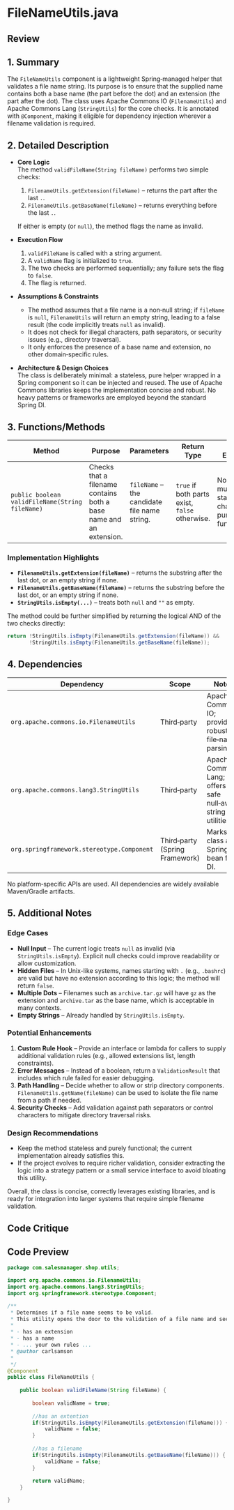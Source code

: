 # FileNameUtils.java

## Review

## 1. Summary  
The `FileNameUtils` component is a lightweight Spring‑managed helper that validates a file name string. Its purpose is to ensure that the supplied name contains both a base name (the part before the dot) and an extension (the part after the dot). The class uses Apache Commons IO (`FilenameUtils`) and Apache Commons Lang (`StringUtils`) for the core checks. It is annotated with `@Component`, making it eligible for dependency injection wherever a filename validation is required.

## 2. Detailed Description  
- **Core Logic**  
  The method `validFileName(String fileName)` performs two simple checks:  
  1. `FilenameUtils.getExtension(fileName)` – returns the part after the last `.`.  
  2. `FilenameUtils.getBaseName(fileName)` – returns everything before the last `.`.  

  If either is empty (or `null`), the method flags the name as invalid.  

- **Execution Flow**  
  1. `validFileName` is called with a string argument.  
  2. A `validName` flag is initialized to `true`.  
  3. The two checks are performed sequentially; any failure sets the flag to `false`.  
  4. The flag is returned.

- **Assumptions & Constraints**  
  - The method assumes that a file name is a non‑null string; if `fileName` is `null`, `FilenameUtils` will return an empty string, leading to a false result (the code implicitly treats `null` as invalid).  
  - It does not check for illegal characters, path separators, or security issues (e.g., directory traversal).  
  - It only enforces the presence of a base name and extension, no other domain‑specific rules.

- **Architecture & Design Choices**  
  The class is deliberately minimal: a stateless, pure helper wrapped in a Spring component so it can be injected and reused. The use of Apache Commons libraries keeps the implementation concise and robust. No heavy patterns or frameworks are employed beyond the standard Spring DI.

## 3. Functions/Methods  

| Method | Purpose | Parameters | Return Type | Side Effects |
|--------|---------|------------|-------------|--------------|
| `public boolean validFileName(String fileName)` | Checks that a filename contains both a base name and an extension. | `fileName` – the candidate file name string. | `true` if both parts exist, `false` otherwise. | No mutable state changes; purely functional. |

### Implementation Highlights  
- **`FilenameUtils.getExtension(fileName)`** – returns the substring after the last dot, or an empty string if none.  
- **`FilenameUtils.getBaseName(fileName)`** – returns the substring before the last dot, or an empty string if none.  
- **`StringUtils.isEmpty(...)`** – treats both `null` and `""` as empty.  

The method could be further simplified by returning the logical AND of the two checks directly:

```java
return !StringUtils.isEmpty(FilenameUtils.getExtension(fileName)) &&
       !StringUtils.isEmpty(FilenameUtils.getBaseName(fileName));
```

## 4. Dependencies  
| Dependency | Scope | Notes |
|------------|-------|-------|
| `org.apache.commons.io.FilenameUtils` | Third‑party | Apache Commons IO; provides robust file‑name parsing. |
| `org.apache.commons.lang3.StringUtils` | Third‑party | Apache Commons Lang; offers safe null‑aware string utilities. |
| `org.springframework.stereotype.Component` | Third‑party (Spring Framework) | Marks the class as a Spring bean for DI. |

No platform‑specific APIs are used. All dependencies are widely available Maven/Gradle artifacts.

## 5. Additional Notes  
### Edge Cases  
- **Null Input** – The current logic treats `null` as invalid (via `StringUtils.isEmpty`). Explicit null checks could improve readability or allow customization.  
- **Hidden Files** – In Unix-like systems, names starting with `.` (e.g., `.bashrc`) are valid but have no extension according to this logic; the method will return `false`.  
- **Multiple Dots** – Filenames such as `archive.tar.gz` will have `gz` as the extension and `archive.tar` as the base name, which is acceptable in many contexts.  
- **Empty Strings** – Already handled by `StringUtils.isEmpty`.  

### Potential Enhancements  
1. **Custom Rule Hook** – Provide an interface or lambda for callers to supply additional validation rules (e.g., allowed extensions list, length constraints).  
2. **Error Messages** – Instead of a boolean, return a `ValidationResult` that includes which rule failed for easier debugging.  
3. **Path Handling** – Decide whether to allow or strip directory components. `FilenameUtils.getName(fileName)` can be used to isolate the file name from a path if needed.  
4. **Security Checks** – Add validation against path separators or control characters to mitigate directory traversal risks.  

### Design Recommendations  
- Keep the method stateless and purely functional; the current implementation already satisfies this.  
- If the project evolves to require richer validation, consider extracting the logic into a strategy pattern or a small service interface to avoid bloating this utility.  

Overall, the class is concise, correctly leverages existing libraries, and is ready for integration into larger systems that require simple filename validation.

## Code Critique



## Code Preview

```java
package com.salesmanager.shop.utils;

import org.apache.commons.io.FilenameUtils;
import org.apache.commons.lang3.StringUtils;
import org.springframework.stereotype.Component;

/**
 * Determines if a file name seems to be valid.
 * This utility opens the door to the validation of a file name and see if it meets the following
 * 
 * - has an extension
 * - has a name
 * - ... your own rules ...
 * @author carlsamson
 *
 */
@Component
public class FileNameUtils {
	
	public boolean validFileName(String fileName) {
		
		boolean validName = true;
		
		//has an extention
		if(StringUtils.isEmpty(FilenameUtils.getExtension(fileName))) {
			validName = false;
		}
		
		//has a filename
		if(StringUtils.isEmpty(FilenameUtils.getBaseName(fileName))) {
			validName = false;
		}
		
		return validName;
	}

}



```
